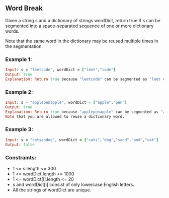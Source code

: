 ## Word Break

Given a string s and a dictionary of strings wordDict, return true if s can be segmented into a space-separated sequence of one or more dictionary words.

Note that the same word in the dictionary may be reused multiple times in the segmentation.

### Example 1:
```ruby
Input: s = "leetcode", wordDict = ["leet","code"]
Output: true
Explanation: Return true because "leetcode" can be segmented as "leet code".
```
### Example 2:
```ruby
Input: s = "applepenapple", wordDict = ["apple","pen"]
Output: true
Explanation: Return true because "applepenapple" can be segmented as "apple pen apple".
Note that you are allowed to reuse a dictionary word.
```
### Example 3:
```ruby
Input: s = "catsandog", wordDict = ["cats","dog","sand","and","cat"]
Output: false
```
### Constraints:

- 1 <= s.length <= 300
- 1 <= wordDict.length <= 1000
- 1 <= wordDict[i].length <= 20
- s and wordDict[i] consist of only lowercase English letters.
- All the strings of wordDict are unique.